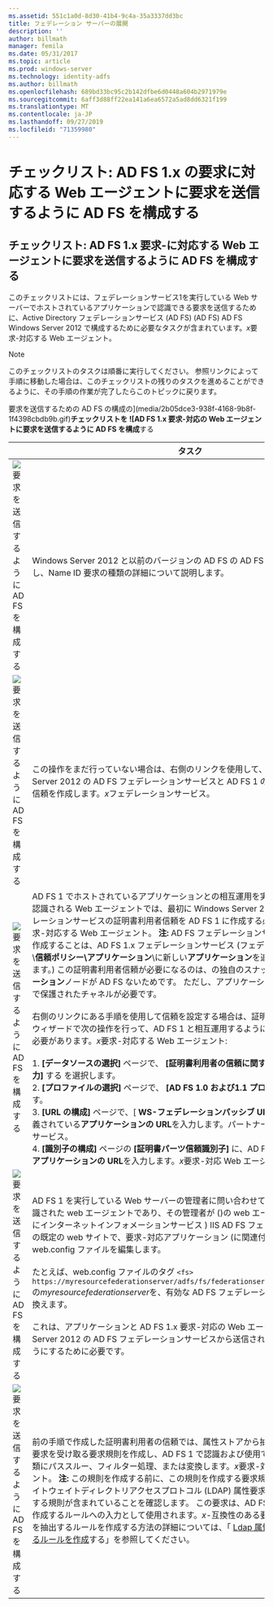 ```yaml
---
ms.assetid: 551c1a0d-8d30-41b4-9c4a-35a3337dd3bc
title: フェデレーション サーバーの展開
description: ''
author: billmath
manager: femila
ms.date: 05/31/2017
ms.topic: article
ms.prod: windows-server
ms.technology: identity-adfs
ms.author: billmath
ms.openlocfilehash: 689bd33bc95c2b142dfbe6d0448a604b2971979e
ms.sourcegitcommit: 6aff3d88ff22ea141a6ea6572a5ad8dd6321f199
ms.translationtype: MT
ms.contentlocale: ja-JP
ms.lasthandoff: 09/27/2019
ms.locfileid: "71359980"
---
```

# <a name="checklist-configuring-ad-fs-to-send-claims-to-an-ad-fs-1x-claims-aware-web-agent"></a>チェックリスト: AD FS 1.x の要求に対応する Web エージェントに要求を送信するように AD FS を構成する

  
## <a name="checklist-configuring-ad-fs-to-send-claims-to-an-adfs1x-claims-aware-web-agent"></a>チェックリスト: AD FS 1.x 要求\-に対応する Web エージェントに要求を送信するように AD FS を構成する  
このチェックリストには、フェデレーションサービス1を実行している Web サーバーでホストされているアプリケーションで認識できる要求を送信するために、Active Directory フェデレーションサービス (AD FS) \(AD FS\) AD FS Windows Server 2012 で構成するために必要なタスクが含まれています。*x*要求\-対応する Web エージェント。  
  
> [!NOTE]  
> このチェックリストのタスクは順番に実行してください。 参照リンクによって手順に移動した場合は、このチェックリストの残りのタスクを進めることができるように、その手順の作業が完了したらこのトピックに戻ります。  
  
要求を送信するための AD FS の構成の](media/2b05dce3-938f-4168-9b8f-1f4398cbdb9b.gif)**チェックリストを ![AD FS 1.x 要求\-対応の Web エージェントに要求を送信するように AD FS を構成**する  
  
||タスク|リファレンス|  
|-|--------|-------------|  
|![要求を送信するように AD FS を構成する](media/icon_checkboxo.gif)|Windows Server 2012 と以前のバージョンの AD FS の AD FS 間の相互運用性を計画し、Name ID 要求の種類の詳細について説明します。|](media/faa393df-4856-4431-9eda-4f4e5be72a90.gif)[AD FS 1.x との相互運用性の要求の計画](https://technet.microsoft.com/library/ff678040.aspx)を送信するように AD FS を構成 ![には|  
|![要求を送信するように AD FS を構成する](media/icon_checkboxo.gif)|この操作をまだ行っていない場合は、右側のリンクを使用して、最初に Windows Server 2012 の AD FS フェデレーションサービスと AD FS 1 の間に証明書利用者の信頼を作成します。*x*フェデレーションサービス。|[チェックリスト: AD FS 1.x フェデレーションサービスに要求を送信するように AD FS を構成する](Checklist--Configuring-AD-FS-to-Send-Claims-to-an-AD-FS-1.x-Federation-Service.md)|  
|![要求を送信するように AD FS を構成する](media/icon_checkboxo.gif)|AD FS 1 でホストされているアプリケーションとの相互運用を実現する前に。*x*要求\-認識される Web エージェントでは、最初に Windows Server 2012 の AD FS フェデレーションサービスの証明書利用者信頼を AD FS 1 に作成する必要があります。 *x*要求\-対応する Web エージェント。 **注:** AD FS フェデレーションサービスでこの信頼を作成することは、AD FS 1.x フェデレーションサービス \(フェデレーションサービス\\**信頼ポリシー\\アプリケーション**\\に新しい**アプリケーション**を追加することに相当します。\) この証明書利用者信頼が必要になるのは、の独自のスナップ\-に同等の**アプリケーション**ノードが AD FS ないためです。 ただし、アプリケーションにはセキュリティで保護されたチャネルが必要です。<br /><br />右側のリンクにある手順を使用して信頼を設定する場合は、証明書利用者信頼の追加ウィザードで次の操作を行って、AD FS 1 と相互運用するようにこの信頼を設定する必要があります。*x*要求\-対応する Web エージェント:<br /><br />1. **[データソースの選択]** ページで、 **[証明書利用者の信頼に関するデータを手動で入力]** する を選択します。<br />2. **[プロファイルの選択]** ページで、 **[AD FS 1.0 および1.1 プロファイル]** を選択します。<br />3. **[URL の構成]** ページで、[ **WS\-フェデレーションパッシブ URL**] に、AD FS 1 で定義されている**アプリケーションの URL**を入力します。パートナーの*x*フェデレーションサービス。<br />4. **[識別子の構成]** ページの **[証明書パーツ信頼識別子]** に、AD FS 1 で定義されている**アプリケーションの URL**を入力します。*x*要求\-対応 Web エージェント|要求を送信するように AD FS を構成 ![](media/faa393df-4856-4431-9eda-4f4e5be72a90.gif)[証明書利用者信頼を手動で作成](../../ad-fs/operations/Create-a-Relying-Party-Trust.md)する|  
|![要求を送信するように AD FS を構成する](media/icon_checkboxo.gif)|AD FS 1 を実行している Web サーバーの管理者に問い合わせてください。*x*要求\-認識された web エージェントであり、その管理者が \(\)の web エージェントを指すようにインターネットインフォメーションサービス \) IIS AD FS フェデレーションサービスの既定の web サイトで、要求\-対応アプリケーション \(に関連付けられている web.config ファイルを編集します。<br /><br />たとえば、web.config ファイルのタグ `<fs> https://myresourcefederationserver/adfs/fs/federationserverservice.asmx</fs>` の*myresourcefederationserver*を、有効な AD FS フェデレーションサーバー名に置き換えます。<br /><br />これは、アプリケーションと AD FS 1.x 要求\-対応の Web エージェントが、Windows Server 2012 の AD FS フェデレーションサービスから送信された要求を使用できるようにするために必要です。|N\/A|  
|![要求を送信するように AD FS を構成する](media/icon_checkboxo.gif)|前の手順で作成した証明書利用者の信頼では、属性ストアから抽出された入力方向の要求を受け取る要求規則を作成し、AD FS 1 で認識および使用できる名前 ID 要求の種類にパススルー、フィルター処理、または変換します。*x*要求\-対応する Web エージェント。 **注:** この規則を作成する前に、この規則を作成する要求規則セットに、まず、ライトウェイトディレクトリアクセスプロトコル \(LDAP\) 属性要求を属性ストアから抽出する規則が含まれていることを確認します。 この要求は、AD FS 1 を送信するために作成するルールへの入力として使用されます。*x*\-互換性のある要求です。 LDAP 属性を抽出するルールを作成する方法の詳細については、「 [Ldap 属性を要求として送信するルールを作成](../../ad-fs/operations/Create-a-Rule-to-Send-LDAP-Attributes-as-Claims.md)する」を参照してください。|要求を送信するための AD FS を構成 ![](media/faa393df-4856-4431-9eda-4f4e5be72a90.gif)[AD FS 1. x 互換の要求を送信する規則を作成](../../ad-fs/operations/Create-a-Rule-to-Send-an-AD-FS-1x-Compatible-Claim.md)する|  
  

